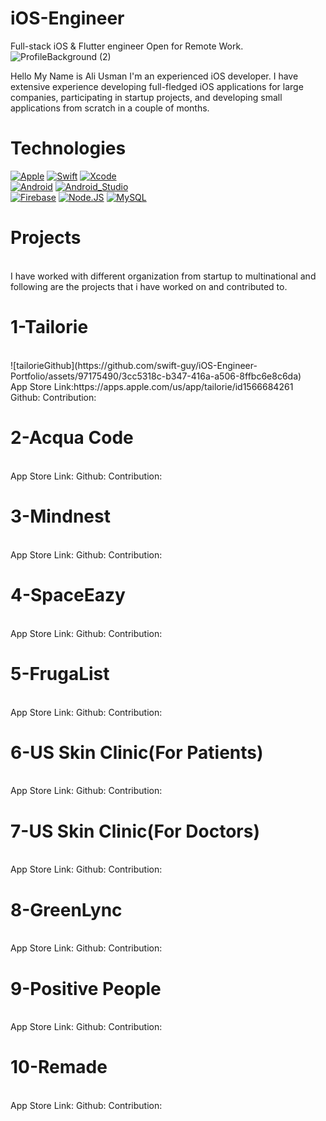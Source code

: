 # iOS-Engineer
Full-stack iOS & Flutter engineer Open for Remote Work.
![ProfileBackground (2)](https://github.com/swift-guy/iOS-Engineer-Portfolio/assets/97175490/d35ee5b4-b9b4-4021-846c-9470129060fa)

Hello My Name is Ali Usman I'm an experienced iOS developer. I have extensive experience developing full-fledged iOS applications for large companies, participating in startup projects, and developing small applications from scratch in a couple of months.

# Technologies

[![Apple](https://img.shields.io/badge/iOS-999999?style=for-the-badge&logo=apple&logoColor=white&labelColor=101010)]()
[![Swift](https://img.shields.io/badge/Swift-FA7343?style=for-the-badge&logo=swift&logoColor=white&labelColor=101010)]()
[![Xcode](https://img.shields.io/badge/Xcode-1575F9?style=for-the-badge&logo=xcode&logoColor=white&labelColor=101010)]()
</br>
[![Android](https://img.shields.io/badge/Android-3DDC84?style=for-the-badge&logo=android&logoColor=white&labelColor=101010)]()
[![Android_Studio](https://img.shields.io/badge/Android_Studio-3DDC84?style=for-the-badge&logo=android-studio&logoColor=white&labelColor=101010)]()
</br>
[![Firebase](https://img.shields.io/badge/Firebase-FFCA28?style=for-the-badge&logo=firebase&logoColor=white&labelColor=101010)]()
[![Node.JS](https://img.shields.io/badge/Node.JS-339933?style=for-the-badge&logo=node.js&logoColor=white&labelColor=101010)]()
[![MySQL](https://img.shields.io/badge/MySQL-4479A1?style=for-the-badge&logo=mysql&logoColor=white&labelColor=101010)]()
</br>

# Projects
</br>
I have worked with different organization from startup to multinational and following are the projects that i have worked on and contributed to.
</br>

# 1-Tailorie
</br>
![tailorieGithub](https://github.com/swift-guy/iOS-Engineer-Portfolio/assets/97175490/3cc5318c-b347-416a-a506-8ffbc6e8c6da)
</br>
App Store Link:https://apps.apple.com/us/app/tailorie/id1566684261 <br>
Github:
Contribution:
</br>

# 2-Acqua Code
</br>
App Store Link:
Github:
Contribution:
</br>

# 3-Mindnest
</br>
App Store Link:
Github:
Contribution:
</br>

# 4-SpaceEazy
</br>
App Store Link:
Github:
Contribution:
</br>

# 5-FrugaList
</br>
App Store Link:
Github:
Contribution:
</br>

# 6-US Skin Clinic(For Patients)
</br>
App Store Link:
Github:
Contribution:
</br>

# 7-US Skin Clinic(For Doctors)
</br>
App Store Link:
Github:
Contribution:
</br>

# 8-GreenLync
</br>
App Store Link:
Github:
Contribution:
</br>

# 9-Positive People
</br>
App Store Link:
Github:
Contribution:
</br>

# 10-Remade
</br>
App Store Link:
Github:
Contribution:
</br>
